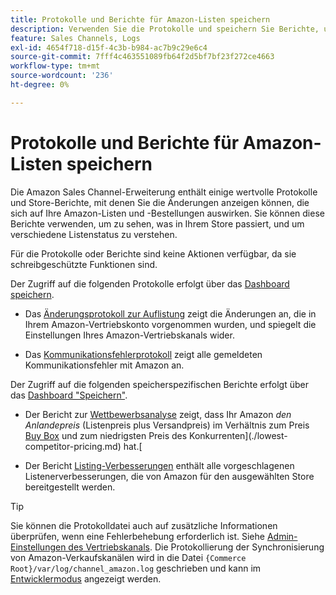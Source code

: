 ```yaml
---
title: Protokolle und Berichte für Amazon-Listen speichern
description: Verwenden Sie die Protokolle und speichern Sie Berichte, um zu sehen, was in Ihrem Adobe Commerce- oder Magento Open Source-Store und in Ihren Amazon Marketplace-Listen passiert.
feature: Sales Channels, Logs
exl-id: 4654f718-d15f-4c3b-b984-ac7b9c29e6c4
source-git-commit: 7fff4c463551089fb64f2d5bf7bf23f272ce4663
workflow-type: tm+mt
source-wordcount: '236'
ht-degree: 0%

---
```


# Protokolle und Berichte für Amazon-Listen speichern

Die Amazon Sales Channel-Erweiterung enthält einige wertvolle Protokolle und Store-Berichte, mit denen Sie die Änderungen anzeigen können, die sich auf Ihre Amazon-Listen und -Bestellungen auswirken. Sie können diese Berichte verwenden, um zu sehen, was in Ihrem Store passiert, und um verschiedene Listenstatus zu verstehen.

Für die Protokolle oder Berichte sind keine Aktionen verfügbar, da sie schreibgeschützte Funktionen sind.

Der Zugriff auf die folgenden Protokolle erfolgt über das [Dashboard speichern](./amazon-store-dashboard.md).

- Das [Änderungsprotokoll zur Auflistung](./listing-changes-log.md) zeigt die Änderungen an, die in Ihrem Amazon-Vertriebskonto vorgenommen wurden, und spiegelt die Einstellungen Ihres Amazon-Vertriebskanals wider.

- Das [Kommunikationsfehlerprotokoll](./communication-errors-log.md) zeigt alle gemeldeten Kommunikationsfehler mit Amazon an.

Der Zugriff auf die folgenden speicherspezifischen Berichte erfolgt über das [Dashboard &quot;Speichern&quot;](./amazon-store-dashboard.md).

- Der Bericht zur [Wettbewerbsanalyse](./competitive-price-analysis.md) zeigt, dass Ihr Amazon _den Anlandepreis_ (Listenpreis plus Versandpreis) im Verhältnis zum Preis [Buy Box](./buy-box-competitor-pricing.md) und zum niedrigsten Preis des Konkurrenten](./lowest-competitor-pricing.md) hat.[

- Der Bericht [Listing-Verbesserungen](./listing-improvements.md) enthält alle vorgeschlagenen Listenerverbesserungen, die von Amazon für den ausgewählten Store bereitgestellt werden.

>[!TIP]
>
>Sie können die Protokolldatei auch auf zusätzliche Informationen überprüfen, wenn eine Fehlerbehebung erforderlich ist. Siehe [Admin-Einstellungen des Vertriebskanals](./sales-channel-settings.md). Die Protokollierung der Synchronisierung von Amazon-Verkaufskanälen wird in die Datei `{Commerce Root}/var/log/channel_amazon.log` geschrieben und kann im [Entwicklermodus](https://experienceleague.adobe.com/docs/commerce-admin/systems/tools/developer-tools.html#operation-modes) angezeigt werden.
